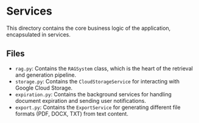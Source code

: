 # Services

This directory contains the core business logic of the application, encapsulated in services.

## Files

-   `rag.py`: Contains the `RAGSystem` class, which is the heart of the retrieval and generation pipeline.
-   `storage.py`: Contains the `CloudStorageService` for interacting with Google Cloud Storage.
-   `expiration.py`: Contains the background services for handling document expiration and sending user notifications.
-   `export.py`: Contains the `ExportService` for generating different file formats (PDF, DOCX, TXT) from text content.
